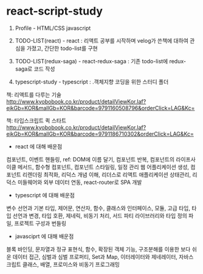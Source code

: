 # react-script-study

1. Profile - HTML/CSS javascript

2. TODO-LIST(react) - react 
   : 리액트 공부를 시작하며 velog가 쓴책에 대하여 관심을 가졌고, 간단한  todo-list를 구현
 
3. TODO-LIST(redux-saga) - react-redux-saga
   : 기존 todo-list에 redux-saga로 코드 작성

4. typescript-study - typescript
   : .객체지향 코딩을 위한 스터디 폴더

책: 리액트를 다루는 기술 
  http://www.kyobobook.co.kr/product/detailViewKor.laf?ejkGb=KOR&mallGb=KOR&barcode=9791160508796&orderClick=LAG&Kc=

책: 타입스크립트 퀵 스타트
  http://www.kyobobook.co.kr/product/detailViewKor.laf?ejkGb=KOR&mallGb=KOR&barcode=9791186710302&orderClick=LAG&Kc=

- react 에 대해 배운점

컴포넌트,
이벤트 핸들링,
ref: DOM에 이름 달기,
컴포넌트 반복,
컴포넌트의 라이프사이클 메서드,
함수형 컴포넌트,
컴포넌트 스타일링,
일정 관리 웹 어플리케이션 생성,
컴포넌트 리렌더링 최적화,
리덕스 개념 이해,
리더스로 리액트 애플리케이션 상태관리,
리덕스 미들웨어와 외부 데이터 연동,
react-router로 SPA 개발

- typescript 에 대해 배운점

변수 선언과 기본 타입,
제어문,
연산자,
함수,
클래스와 인터페이스,
모듈,
고급 타입,
 타입 선언과 변경, 타입 호환,
제네릭,
 비동기 처리,
서드 파티 라이브러리와 타입 정의 파일,
프로젝트 구성과 번들링

- javasciprt 에 대해 배운점

 블록 바인딩,
 문자열과 정규 표현식,
함수,
확장된 객체 기능,
구조분해를 이용한 보다 쉬운 데이터 접근,
심벌과 심벌 프로퍼티,
Set과 Map,
이터레이터와 제네레이터,
자바스크립트 클래스,
배열,
프로미스와 비동기 프로그래밍
